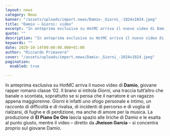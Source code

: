 ```yaml
---
layout: news
category: News
banner: "/assets/uploads/import.news/Damio-_Giorni_-1024x1024.jpeg"
title: "Damio – Giorni: video"
excerpt: "In anteprima esclusiva su HotMC arriva il nuovo video di Damio, giovane rapper romano classe ’02. Il brano si intitola Giorni, una traccia tutt’altro che banale o scontata, soprattutto se si pensa che il narratore è un ragazzo appena maggiorenne. Giorni è infatti uno sfogo personale e intimo, un racconto di difficoltà e di rivalsa, [&hellip"
quote: ""
description: "In anteprima esclusiva su HotMC arriva il nuovo video di Damio, giovane rapper romano classe ’02. Il brano si intitola Giorni, una traccia tutt’altro che banale o scontata, soprattutto se si pensa che il narratore è un ragazzo appena maggiorenne. Giorni è infatti uno sfogo personale e intimo, un racconto di difficoltà e di rivalsa, [&hellip"
keywords: ""
date: 2020-10-14T00:00:00.000+01:00
author: "Riccardo Primavera"
cover: "/assets/uploads/import.news/Damio-_Giorni_-1024x1024.jpeg"
pagination:
  enabled: true

---
```


In anteprima esclusiva su HotMC arriva il nuovo video di **Damio**, giovane rapper romano classe ’02\. Il brano si intitola _Giorni_, una traccia tutt’altro che banale o scontata, soprattutto se si pensa che il narratore è un ragazzo appena maggiorenne. Giorni è infatti uno sfogo personale e intimo, un racconto di difficoltà e di rivalsa, di incidenti di percorso e di voglia di rialzarsi, di fughe e di perdizione, ma anche di amore per la musica. La produzione di **El Piano De Oro** lascia spazio alle liriche di Damio e le esalta al punto giusto, mentre il video – diretto da **Jheison Garcia** – si concentra proprio sul giovane Damio.